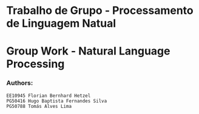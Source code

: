 # Trabalho de Grupo - Processamento de Linguagem Natual
# Group Work - Natural Language Processing

### Authors:
```
EE10945 Florian Bernhard Hetzel
PG50416 Hugo Baptista Fernandes Silva
PG50788 Tomás Alves Lima
```